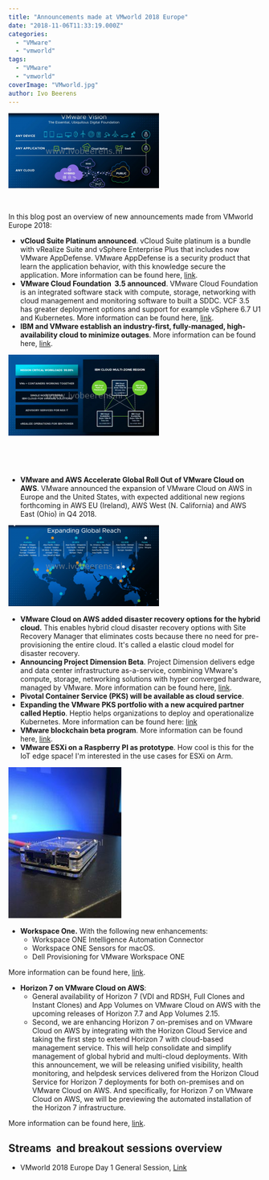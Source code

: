 ```yaml
---
title: "Announcements made at VMworld 2018 Europe"
date: "2018-11-06T11:33:19.000Z"
categories: 
  - "VMware"
  - "vmworld"
tags: 
  - "VMware"
  - "vmworld"
coverImage: "VMworld.jpg"
author: Ivo Beerens
---
```


[![](images/any-300x149.png)](images/any.png)

 

In this blog post an overview of new announcements made from VMworld Europe 2018:

- **vCloud Suite Platinum announced**. vCloud Suite platinum is a bundle with vRealize Suite and vSphere Enterprise Plus that includes now VMware AppDefense. VMware AppDefense is a security product that learn the application behavior, with this knowledge secure the application. More information can be found here, [link](https://blogs.VMware.com/management/2018/11/introducing-VMware-vcloud-suite-2018-platinum.html).
- **VMware Cloud Foundation  3.5 announced**. VMware Cloud Foundation is an integrated software stack with compute, storage, networking with cloud management and monitoring software to built a SDDC. VCF 3.5 has greater deployment options and support for example vSphere 6.7 U1 and Kubernetes. More information can be found here, [link](https://blogs.VMware.com/cloud-foundation/2018/11/06/announcing-VMware-cloud-foundation-3-5).
- **IBM and VMware establish an industry-first, fully-managed, high-availability cloud to minimize outages**. More information can be found here, [link](https://ir.VMware.com/overview/press-releases/press-release-details/2018/IBM-and-VMware-Advance-Partnership-to-Accelerate-Enterprise-Hybrid-Cloud-Adoption-and-Digital-Transformation/default.aspx).

[![](images/ibm-300x161.png)](images/ibm.png)

 

 

- **VMware and AWS Accelerate Global Roll Out of VMware Cloud on AWS**. VMware announced the expansion of VMware Cloud on AWS in Europe and the United States, with expected additional new regions forthcoming in AWS EU (Ireland), AWS West (N. California) and AWS East (Ohio) in Q4 2018.

[![](images/aws-300x161.png)](images/aws.png)

- **VMware Cloud on AWS added disaster recovery options for the hybrid cloud.** This enables hybrid cloud disaster recovery options with Site Recovery Manager that eliminates costs because there no need for pre-provisioning the entire cloud. It's called a elastic cloud model for disaster recovery.
- **Announcing Project Dimension Beta**. Project Dimension delivers edge and data center infrastructure as-a-service, combining VMware's compute, storage, networking solutions with hyper converged hardware, managed by VMware. More information can be found here, [link](https://ir.VMware.com/overview/press-releases/press-release-details/2018/IBM-and-VMware-Advance-Partnership-to-Accelerate-Enterprise-Hybrid-Cloud-Adoption-and-Digital-Transformation/default.aspx).
- **Pivotal Container Service (PKS) will be available as cloud service**.
- **Expanding the VMware PKS portfolio with a new acquired partner called Heptio**. Heptio helps organizations to deploy and operationalize Kubernetes. More information can be found here: [link](https://blogs.VMware.com/cloudnative/2018/11/06/welcome-heptio/)
- **VMware blockchain beta program**. More information can be found here, [link](https://ir.VMware.com/overview/press-releases/press-release-details/2018/IBM-and-VMware-Advance-Partnership-to-Accelerate-Enterprise-Hybrid-Cloud-Adoption-and-Digital-Transformation/default.aspx).
- **VMware ESXi on a Raspberry PI as prototype**. How cool is this for the IoT edge space! I'm interested in the use cases for ESXi on Arm.

[![](images/pi-225x300.jpg)](images/pi.jpg)

- **Workspace One.** With the following new enhancements:
    - Workspace ONE Intelligence Automation Connector
    - Workspace ONE Sensors for macOS.
    - Dell Provisioning for VMware Workspace ONE

More information can be found here, [link](https://ir.VMware.com/overview/press-releases/press-release-details/2018/IBM-and-VMware-Advance-Partnership-to-Accelerate-Enterprise-Hybrid-Cloud-Adoption-and-Digital-Transformation/default.aspx).

- **Horizon 7 on VMware Cloud on AWS**:
    - General availability of Horizon 7 (VDI and RDSH, Full Clones and Instant Clones) and App Volumes on VMware Cloud on AWS with the upcoming releases of Horizon 7.7 and App Volumes 2.15.
    - Second, we are enhancing Horizon 7 on-premises and on VMware Cloud on AWS by integrating with the Horizon Cloud Service and taking the first step to extend Horizon 7 with cloud-based management service. This will help consolidate and simplify management of global hybrid and multi-cloud deployments. With this announcement, we will be releasing unified visibility, health monitoring, and helpdesk services delivered from the Horizon Cloud Service for Horizon 7 deployments for both on-premises and on VMware Cloud on AWS. And specifically, for Horizon 7 on VMware Cloud on AWS, we will be previewing the automated installation of the Horizon 7 infrastructure.

More information can be found here, [link](https://ir.VMware.com/overview/press-releases/press-release-details/2018/IBM-and-VMware-Advance-Partnership-to-Accelerate-Enterprise-Hybrid-Cloud-Adoption-and-Digital-Transformation/default.aspx).

## **Streams  and breakout sessions overview**

- VMworld 2018 Europe Day 1 General Session, [Link](https://youtu.be/PdKmdsMuNPM)



